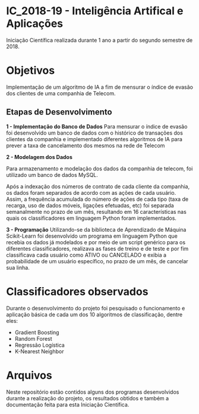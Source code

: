 # IC_2018-19 - Inteligência Artifical e Aplicações

Iniciação Científica realizada durante 1 ano a partir do segundo semestre de 2018.


# Objetivos

Implementação de um algoritmo de IA a fim de mensurar o índice de evasão dos clientes de uma companhia de Telecom.

## Etapas de Desenvolvimento

**1 - Implementação do Banco de Dados**
	Para mensurar o índice de evasão foi desenvolvido um banco de dados com o histórico de transações dos clientes da companhia e implementado diferentes algoritmos de IA para prever a taxa de cancelamento dos mesmos na rede de Telecom

**2 - Modelagem dos Dados**

Para armazenamento e modelação dos dados da companhia de telecom, foi utilizado um banco de dados MySQL.

Após a indexação dos números de contrato de cada cliente da companhia, os dados foram separados de acordo com as ações de cada usuário. Assim, a frequência acumulada do número de ações de cada tipo (taxa de recarga, uso de dados móveis, ligações efetuadas, etc) foi separada semanalmente no prazo de um mês, resultando em 16 características nas quais os classificadores em linguagem Python foram implementados.

**3 - Programação**
Utilizando-se da biblioteca de Aprendizado de Máquina Scikit-Learn foi desenvolvido um programa em linguagem Python que recebia os dados já modelados e por meio de um script genérico para os diferentes classificadores, realizava as fases de treino e de teste e por fim classificava cada usuário como ATIVO ou CANCELADO e exibia a probabilidade de um usuário específico, no prazo de um mês, de cancelar sua linha.




# Classificadores observados

Durante o desenvolvimento do projeto foi pesquisado o funcionamento e aplicação básica de cada um dos 10 algoritmos de classificação, dentre eles:

- Gradient Boosting
- Random Forest
- Regressão Logística
- K-Nearest Neighbor

# Arquivos

Neste repositório estão contidos alguns dos programas desenvolvidos durante a realização do projeto, os resultados obtidos e também a documentação feita para esta Iniciação Científica.
